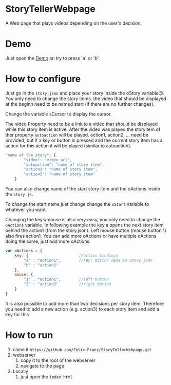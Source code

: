 # StoryTellerWebpage
A Web page that plays videos depending on the user's decision.

# Demo

Just open the [Demo](https://felix-franz.github.io/StoryTellerWebpage/) an try to press 'a' or 'b'.

# How to configure

Just go in the `story.json` and place your story inside the oStory variable😉.
You only need to change the story items. the video that should be displayed at the beginn need to be named start (if there are no further changes).

Change the variable sCursor to display the cursor.

The video Property need to be a link to a video that should be displayed while this story item is active. After the video was played the storyitem of ther property `autoaction` will be played.
action1, action2, ... need be provided, but if a key or button is pressed and the current story item has a action for this action it will be played (similar to autoaction).
```javascript
"name of the story": {
        "video": "video url",
        "autoaction": "name of story item",
        "action1": "name of story item",
        "action2": "name of story item"
    }
```

You can also change name of the start story item and the oActions inside the `story.js`.

To change the start name just change change the `sStart` variable to whatever you want.

Changing the keys/mouse is also very easy, you only need to change the `oActions` variable.
In following example the key a opens the next story item behind the action1 (from the story.json).
Left mouse button (mouse button 1) also fires action1.
You can add more oActions or have multiple oActions doing the same, just add more oActions.

```javascript
var oActions = {
    key: {                      //action bindings
        "a" : "action1",        //key: action name in story.json
        "b" : "action2"
    },
    mouse: {
        "1" : "action1",        //left button
        "2" : "action2"         //right button
    }
}
```

It is also possible to add more than two decisions per story item.
Therefore you need to add a new action (e.g. action3) to each story item and add a key for this 


# How to run

1. clone it `https://github.com/Felix-Franz/StoryTellerWebpage.git`
1. webserver
    1. copy it to the root of the webserver
    1. navigate to the page
1. Locally
    1. just open the `index.html`
